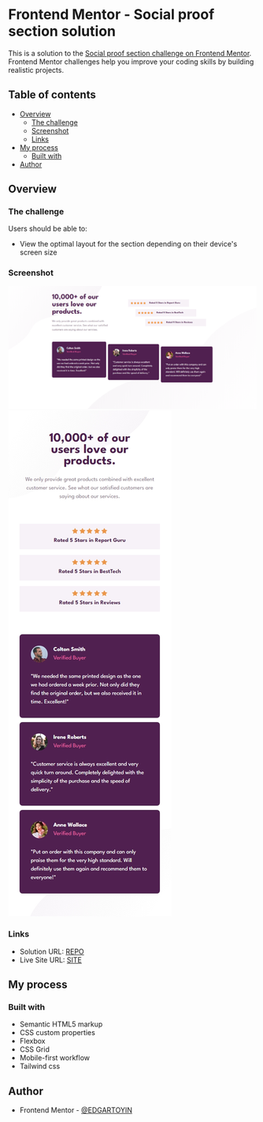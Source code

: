 # Frontend Mentor - Social proof section solution

This is a solution to the [Social proof section challenge on Frontend Mentor](https://www.frontendmentor.io/challenges/social-proof-section-6e0qTv_bA). Frontend Mentor challenges help you improve your coding skills by building realistic projects.

## Table of contents

- [Overview](#overview)
  - [The challenge](#the-challenge)
  - [Screenshot](#screenshot)
  - [Links](#links)
- [My process](#my-process)
  - [Built with](#built-with)
- [Author](#author)

## Overview

### The challenge

Users should be able to:

- View the optimal layout for the section depending on their device's screen size

### Screenshot

![Desktop](image.png)
![Mobile](image-1.png)

### Links

- Solution URL: [REPO](https://github.com/EDGARTOYIN/social-proof-section-master-renew)
- Live Site URL: [SITE](https://edgartoyin.github.io/social-proof-section-master-renew/)

## My process

### Built with

- Semantic HTML5 markup
- CSS custom properties
- Flexbox
- CSS Grid
- Mobile-first workflow
- Tailwind css

## Author

- Frontend Mentor - [@EDGARTOYIN](https://www.frontendmentor.io/profile/EDGARTOYIN)
